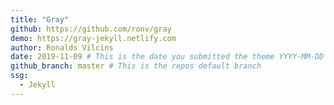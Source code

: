 ```yaml
---
title: "Gray"
github: https://github.com/ronv/gray
demo: https://gray-jekyll.netlify.com
author: Ronalds Vilcins
date: 2019-11-09 # This is the date you submitted the theme YYYY-MM-DD
github_branch: master # This is the repos default branch
ssg:
  - Jekyll
---
```

